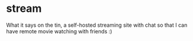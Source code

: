# stream
What it says on the tin, a self-hosted streaming site with chat so that I can have remote movie watching with friends :)

